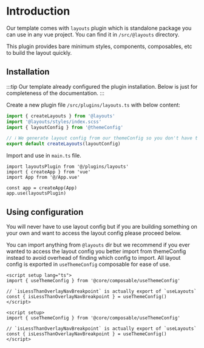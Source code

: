 # Introduction

Our template comes with `layouts` plugin which is standalone package you can use in any vue project. You can find it in `/src/@layouts` directory.

This plugin provides bare minimum styles, components, composables, etc to build the layout quickly.

## Installation

:::tip
Our template already configured the plugin installation. Below is just for completeness of the documentation.
:::

Create a new plugin file `/src/plugins/layouts.ts` with below content:

```ts
import { createLayouts } from '@layouts'
import '@layouts/styles/index.scss'
import { layoutConfig } from '@themeConfig'

// ℹ️ We generate layout config from our themeConfig so you don't have to write config twice
export default createLayouts(layoutConfig)
```

Import and use in `main.ts` file.

```ts{1,6}
import layoutsPlugin from '@/plugins/layouts'
import { createApp } from 'vue'
import App from '@/App.vue'

const app = createApp(App)
app.use(layoutsPlugin)
```

## Using configuration

You will never have to use layout config but if you are building something on your own and want to access the layout config please proceed below.

You can import anything from `@layouts` dir but we recommend if you ever wanted to access the layout config you better import from themeConfig instead to avoid overhead of finding which config to import. All layout config is exported in `useThemeConfig` composable for ease of use.

<code-group>
<code-block title="TS">

```vue
<script setup lang="ts">
import { useThemeConfig } from '@core/composable/useThemeConfig'

// `isLessThanOverlayNavBreakpoint` is actually export of `useLayouts`
const { isLessThanOverlayNavBreakpoint } = useThemeConfig()
</script>
```

</code-block>

<code-block title="JS">

```vue
<script setup>
import { useThemeConfig } from '@core/composable/useThemeConfig'

// `isLessThanOverlayNavBreakpoint` is actually export of `useLayouts`
const { isLessThanOverlayNavBreakpoint } = useThemeConfig()
</script>
```

</code-block>
</code-group>
